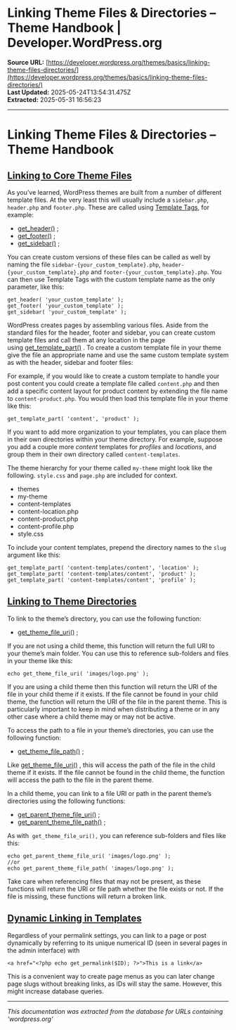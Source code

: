 # Linking Theme Files & Directories – Theme Handbook | Developer.WordPress.org

**Source URL:** [https://developer.wordpress.org/themes/basics/linking-theme-files-directories/](https://developer.wordpress.org/themes/basics/linking-theme-files-directories/)  
**Last Updated:** 2025-05-24T13:54:31.475Z  
**Extracted:** 2025-05-31 16:56:23

---

# Linking Theme Files & Directories – Theme Handbook

## [Linking to Core Theme Files](#linking-to-core-theme-files)

As you’ve learned, WordPress themes are built from a number of different template files. At the very least this will usually include a `sidebar.php`, `header.php` and `footer.php`. These are called using [Template Tags](https://developer.wordpress.org/themes/basics/template-tags/ "Template Tags"), for example:

*   [get\_header()](https://developer.wordpress.org/reference/functions/get_header/) ;
*   [get\_footer()](https://developer.wordpress.org/reference/functions/get_footer/) ;
*   [get\_sidebar()](https://developer.wordpress.org/reference/functions/get_sidebar/) ;

You can create custom versions of these files can be called as well by naming the file `sidebar-{your_custom_template}.php`, `header-{your_custom_template}.php` and `footer-{your_custom_template}.php`. You can then use Template Tags with the custom template name as the only parameter, like this:

```
get_header( 'your_custom_template' );
get_footer( 'your_custom_template' );
get_sidebar( 'your_custom_template' );
```

WordPress creates pages by assembling various files. Aside from the standard files for the header, footer and sidebar, you can create custom template files and call them at any location in the page using [get\_template\_part()](https://developer.wordpress.org/reference/functions/get_template_part/) . To create a custom template file in your theme give the file an appropriate name and use the same custom template system as with the header, sidebar and footer files:

For example, if you would like to create a custom template to handle your post content you could create a template file called `content.php` and then add a specific content layout for product content by extending the file name to `content-product.php`. You would then load this template file in your theme like this:

```
get_template_part( 'content', 'product' );
```

If you want to add more organization to your templates, you can place them in their own directories within your theme directory. For example, suppose you add a couple more _content_ templates for _profiles_ and _locations_, and group them in their own directory called `content-templates`.

The theme hierarchy for your theme called `my-theme` might look like the following. `style.css` and `page.php` are included for context.

*   themes
*   my-theme
*   content-templates
*   content-location.php
*   content-product.php
*   content-profile.php
*   style.css

To include your content templates, prepend the directory names to the `slug` argument like this:

```
get_template_part( 'content-templates/content', 'location' );
get_template_part( 'content-templates/content', 'product' );
get_template_part( 'content-templates/content', 'profile' );
```

## [Linking to Theme Directories](#linking-to-theme-directories)

To link to the theme’s directory, you can use the following function:

*   [get\_theme\_file\_uri()](https://developer.wordpress.org/reference/functions/get_theme_file_uri/) ;

If you are not using a child theme, this function will return the full URI to your theme’s main folder. You can use this to reference sub-folders and files in your theme like this:

```
echo get_theme_file_uri( 'images/logo.png' );
```

If you are using a child theme then this function will return the URI of the file in your child theme if it exists. If the file cannot be found in your child theme, the function will return the URI of the file in the parent theme. This is particularly important to keep in mind when distributing a theme or in any other case where a child theme may or may not be active.

To access the path to a file in your theme’s directories, you can use the following function:

*   [get\_theme\_file\_path()](https://developer.wordpress.org/reference/functions/get_theme_file_path/) ;

Like [get\_theme\_file\_uri()](https://developer.wordpress.org/reference/functions/get_theme_file_uri/) , this will access the path of the file in the child theme if it exists. If the file cannot be found in the child theme, the function will access the path to the file in the parent theme.

In a child theme, you can link to a file URI or path in the parent theme’s directories using the following functions:

*   [get\_parent\_theme\_file\_uri()](https://developer.wordpress.org/reference/functions/get_parent_theme_file_uri/) ;
*   [get\_parent\_theme\_file\_path()](https://developer.wordpress.org/reference/functions/get_parent_theme_file_path/) ;

As with  `get_theme_file_uri(),` you can reference sub-folders and files like this:  

```
echo get_parent_theme_file_uri( 'images/logo.png' );
//or
echo get_parent_theme_file_path( 'images/logo.png' );
```

Take care when referencing files that may not be present, as these functions will return the URI or file path whether the file exists or not. If the file is missing, these functions will return a broken link.

## [Dynamic Linking in Templates](#dynamic-linking-in-templates)

Regardless of your permalink settings, you can link to a page or post dynamically by referring to its unique numerical ID (seen in several pages in the admin interface) with  

```
<a href="<?php echo get_permalink($ID); ?>">This is a link</a>
```

This is a convenient way to create page menus as you can later change page slugs without breaking links, as IDs will stay the same. However, this might increase database queries.

---

*This documentation was extracted from the database for URLs containing 'wordpress.org'*
